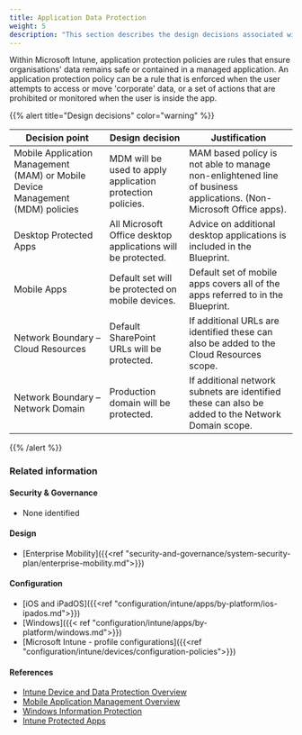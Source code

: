 ```yaml
---
title: Application Data Protection
weight: 5
description: "This section describes the design decisions associated with Application Data Protection for system(s) built using ASD's Blueprint for Secure Cloud."
---
```


Within Microsoft Intune, application protection policies are rules that ensure organisations' data remains safe or contained in a managed application. An application protection policy can be a rule that is enforced when the user attempts to access or move 'corporate' data, or a set of actions that are prohibited or monitored when the user is inside the app.

{{% alert title="Design decisions" color="warning" %}}

| Decision point                                                                 | Design decision                                               | Justification                                                                                                      |
|--------------------------------------------------------------------------------|---------------------------------------------------------------|--------------------------------------------------------------------------------------------------------------------|
| Mobile Application Management (MAM) or Mobile Device Management (MDM) policies | MDM will be used to apply application protection policies.    | MAM based policy is not able to manage non-enlightened line of business applications. (Non-Microsoft Office apps). |
| Desktop Protected Apps                                                         | All Microsoft Office desktop applications will be protected.  | Advice on additional desktop applications is included in the Blueprint.                                                 |
| Mobile Apps                                                                    | Default set will be protected on mobile devices.              | Default set of mobile apps covers all of the apps referred to in the Blueprint.                                               |
| Network Boundary – Cloud Resources                                             | Default SharePoint URLs will be protected.                    | If additional URLs are identified these can also be added to the Cloud Resources scope.                            |
| Network Boundary – Network Domain                                              | Production domain will be protected.                          | If additional network subnets are identified these can also be added to the Network Domain scope.                  |

{{% /alert %}}

### Related information

#### Security & Governance

* None identified

#### Design

* [Enterprise Mobility]({{<ref "security-and-governance/system-security-plan/enterprise-mobility.md">}})

#### Configuration

* [iOS and iPadOS]({{<ref "configuration/intune/apps/by-platform/ios-ipados.md">}})
* [Windows]({{< ref "configuration/intune/apps/by-platform/windows.md">}})
* [Microsoft Intune - profile configurations]({{<ref "configuration/intune/devices/configuration-policies">}})

#### References

* [Intune Device and Data Protection Overview](https://docs.microsoft.com/mem/intune/protect/device-protect)
* [Mobile Application Management Overview](https://docs.microsoft.com/mem/intune/apps/app-management)
* [Windows Information Protection](https://docs.microsoft.com/mem/intune/protect/windows-information-protection-configure)
* [Intune Protected Apps](https://docs.microsoft.com/mem/intune/apps/apps-supported-intune-apps)
